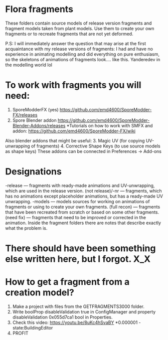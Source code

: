 # Flora fragments
These folders contain source models of release version fragments and fragment models taken from plant models. Use them to create your own fragments or to recreate fragments that are not yet deformed.

P.S: I will immediately answer the question that may arise at the first acquaintance with my release versions of fragments: I had and have no experience in animating modelling and did everything on pure enthusiasm, so the skeletons of animations of fragments look.... like this. Yanderedev in the modelling world lol

# To work with fragments you will need:
1. SporeModderFX (yes) https://github.com/emd4600/SporeModder-FX/releases
2. Spore Blender addon https://github.com/emd4600/SporeModder-Blender-Addons/releases
	*Tutorials on how to work with SMFX and addon: https://github.com/emd4600/SporeModder-FX/wiki

Also blender addons that might be useful:
3. Magic UV (for copying UV-unwrapping of fragments)
4. Corrective Shape Keys (to use source models as shape keys)
These addons can be connected in Preferences -> Add-ons

# Designations
-release — fragments with ready-made animations and UV-unwrapping, which are used in the release version.
(not release)/-nr — fragments, which has no animations except placeholder animations, but has a ready-made UV unwrapping.
-models — models sources for working on animations of fragments or using to create your own fragments.
(full recon) — fragments that have been recreated from scratch or based on some other fragments.
(need fix) — fragments that need to be improved or corrected in the animation. Inside the fragment folders there are notes that describe exactly what the problem is.

# There should have been something else written here, but I forgot. X_X

# How to get a fragment from a creation model?
1. Make a project with files from the GETFRAGMENTS3000 folder.
2. Write boolProp disableValidation true in ConfigManager and property disableValidation 0x055d7ca1 bool in Properties.
3. Check this video: https://youtu.be/8uKc4hSvaBY
	*0.000001 -state:BuildingEditor
4. PROFIT
